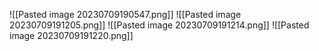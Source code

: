 ![[Pasted image 20230709190547.png]]
![[Pasted image 20230709191205.png]]
![[Pasted image 20230709191214.png]]
![[Pasted image 20230709191220.png]]

